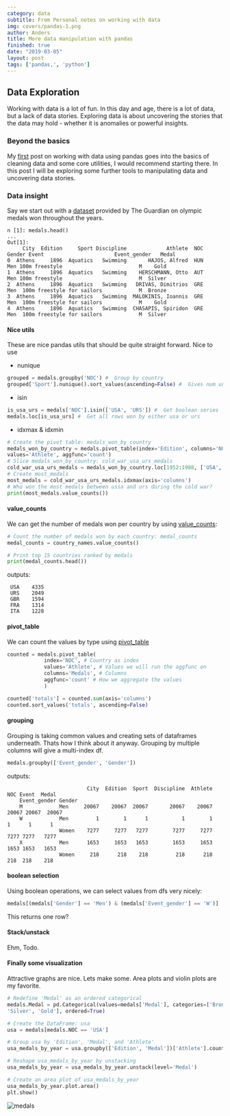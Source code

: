 ```yaml
---
category: data
subtitle: From Personal notes on working with data
img: covers/pandas-1.png
author: Anders
title: More data manipulation with pandas
finished: true
date: "2019-03-05"
layout: post
tags: ['pandas,', 'python']
---
```


## Data Exploration

Working with data is a lot of fun. In this day and age, there is a lot of data,
but a lack of data stories.  Exploring data is about uncovering the stories
that the data may hold - whether it is anomalies or powerful insights.

### Beyond the basics

My [first](http://peakbreaker.com/data-cleaning-with-pandas/) post on working
with data using pandas goes into the basics of cleaning data and some core
utilities, I would recommend starting there. In this post I will be exploring
some further tools to manipulating data and uncovering data stories.

### Data insight

Say we start out with a [dataset](https://www.theguardian.com/sport/datablog/2012/jun/25/olympic-medal-winner-list-data) provided by The Guardian on olympic medals won throughout the years.

```
n [1]: medals.head()
... 
Out[1]: 
     City  Edition     Sport Discipline             Athlete  NOC Gender Event                       Event_gender   Medal
0  Athens     1896  Aquatics   Swimming       HAJOS, Alfred  HUN    Men 100m freestyle                         M    Gold
1  Athens     1896  Aquatics   Swimming    HERSCHMANN, Otto  AUT    Men 100m freestyle                         M  Silver
2  Athens     1896  Aquatics   Swimming   DRIVAS, Dimitrios  GRE    Men  100m freestyle for sailors            M  Bronze
3  Athens     1896  Aquatics   Swimming  MALOKINIS, Ioannis  GRE    Men  100m freestyle for sailors            M    Gold
4  Athens     1896  Aquatics   Swimming  CHASAPIS, Spiridon  GRE    Men  100m freestyle for sailors            M  Silver
```

#### Nice utils

These are nice pandas utils that should be quite straight forward. Nice to use

- nunique

```python
grouped = medals.groupby('NOC') #  Group by country
grouped['Sport'].nunique().sort_values(ascending=False) #  Gives num unique sports per country
```

- isin

```python
is_usa_urs = medals['NOC'].isin(['USA', 'URS']) #  Get boolean series
medals.loc[is_usa_urs] #  Get all rows won by either usa or urs
```

- idxmax & idxmin

```python
# Create the pivot table: medals_won_by_country
medals_won_by_country = medals.pivot_table(index='Edition', columns='NOC',
values='Athlete', aggfunc='count')
# Slice medals_won_by_country: cold_war_usa_urs_medals
cold_war_usa_urs_medals = medals_won_by_country.loc[1952:1988, ['USA','URS']]
# Create most_medals 
most_medals = cold_war_usa_urs_medals.idxmax(axis='columns')
# Who won the most medals between ussa and urs during the cold war?
print(most_medals.value_counts())
```

#### value_counts

We can get the number of medals won per country by using
[value_counts](http://pandas.pydata.org/pandas-docs/stable/reference/api/pandas.Series.value_counts.html):

```python
# Count the number of medals won by each country: medal_counts
medal_counts = country_names.value_counts()

# Print top 15 countries ranked by medals
print(medal_counts.head())
```

outputs:
```
 USA    4335
 URS    2049
 GBR    1594
 FRA    1314
 ITA    1228
```

#### pivot_table

We can count the values by type using
[pivot_table](https://pandas.pydata.org/pandas-docs/stable/reference/api/pandas.pivot_table.html)

```python
counted = medals.pivot_table(
            index='NOC', # Country as index
            values='Athlete', # Values we will run the aggfunc on
            columns='Medals', # Columns
            aggfunc='count' # How we aggregate the values
            )

counted['totals'] = counted.sum(axis='columns')
counted.sort_values('totals', ascending=False)
```

#### grouping

Grouping is taking common values and creating sets of dataframes underneath.
Thats how I think about it anyway.  Grouping by multiple columns will give
a multi-index df.

```python
medals.groupby(['Event_gender', 'Gender'])
```

outputs:
```
                          City  Edition  Sport  Discipline  Athlete    NOC Event  Medal
    Event_gender Gender                                                                 
    M            Men     20067    20067  20067       20067    20067  20067 20067  20067
    W            Men         1        1      1           1        1      1      1      1
                 Women    7277     7277   7277        7277     7277   7277 7277   7277
    X            Men      1653     1653   1653        1653     1653   1653 1653   1653
                 Women     218      218    218         218      218    218  218    218
```

#### boolean selection

Using boolean operations, we can select values from dfs very nicely:

```python
medals[(medals['Gender'] == 'Men') & (medals['Event_gender'] == 'W')]
```

This returns one row?

#### Stack/unstack

Ehm, Todo.

#### Finally some visualization

Attractive graphs are nice. Lets make some.  Area plots and violin plots are my
favorite.

```python
# Redefine 'Medal' as an ordered categorical
medals.Medal = pd.Categorical(values=medals['Medal'], categories=['Bronze',
'Silver', 'Gold'], ordered=True)

# Create the DataFrame: usa
usa = medals[medals.NOC == 'USA']

# Group usa by 'Edition', 'Medal', and 'Athlete'
usa_medals_by_year = usa.groupby(['Edition', 'Medal'])['Athlete'].count()

# Reshape usa_medals_by_year by unstacking
usa_medals_by_year = usa_medals_by_year.unstack(level='Medal')

# Create an area plot of usa_medals_by_year
usa_medals_by_year.plot.area()
plt.show()
```

![medals](/assets/img/blog/data/medals.svg)
